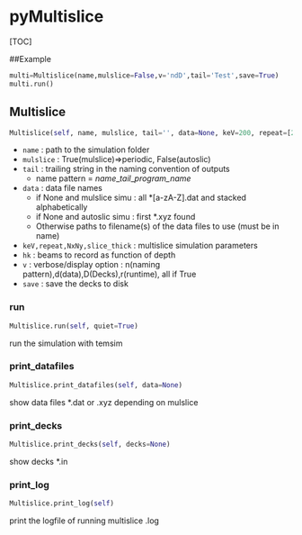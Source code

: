 # pyMultislice

[TOC]

##Example
```python
multi=Multislice(name,mulslice=False,v='ndD',tail='Test',save=True)
multi.run()

```
## Multislice
```python
Multislice(self, name, mulslice, tail='', data=None, keV=200, repeat=[2, 2, 1], NxNy=[512, 512], slice_thick=1.0, hk=[(0, 0)], v=True, save=True)
```

- `name`     : path to the simulation folder
- `mulslice` : True(mulslice)=>periodic, False(autoslic)
- `tail`     : trailing string in the naming convention of outputs
    - name pattern = *name*\_*tail*\_*program_name*
- `data`     : data file names
    - if None and mulslice simu : all *[a-zA-Z].dat and stacked alphabetically
    - if None and autoslic simu : first *.xyz found
    - Otherwise paths to filename(s) of the data files to use (must be in name)
- `keV,repeat,NxNy,slice_thick` : multislice simulation parameters
- `hk` : beams to record as function of depth
- `v`  : verbose/display option : n(naming pattern),d(data),D(Decks),r(runtime), all if True
- `save` : save the decks to disk

### run
```python
Multislice.run(self, quiet=True)
```
run the simulation with temsim
### print_datafiles
```python
Multislice.print_datafiles(self, data=None)
```
show data files *.dat or .xyz depending on mulslice
### print_decks
```python
Multislice.print_decks(self, decks=None)
```
show decks *.in
### print_log
```python
Multislice.print_log(self)
```
print the logfile of running multislice .log
